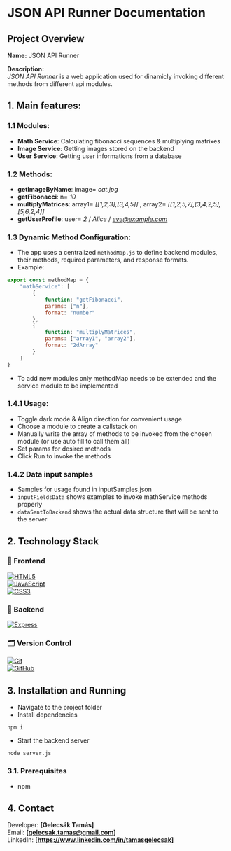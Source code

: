 # JSON API Runner Documentation

## Project Overview
**Name:** JSON API Runner  

**Description:**  
*JSON API Runner* is a web application used for dinamicly invoking different methods from different api modules.

##  1. Main features:
  ### 1.1 Modules:
-  **Math Service**: Calculating fibonacci sequences & multiplying matrixes
-  **Image Service**: Getting images stored on the backend
-  **User Service**: Getting user informations from a database

  ### 1.2 Methods:
-  **getImageByName**:  image= *cat.jpg*
-  **getFibonacci**:  n= *10*
-  **multiplyMatrices**:  array1= *[[1,2,3],[3,4,5]]* , array2= *[[1,2,5,7],[3,4,2,5],[5,6,2,4]]*
-  **getUserProfile**:  user= *2* / *Alice* / *eve@example.com*

  ### 1.3 Dynamic Method Configuration:
  -  The app uses a centralized `methodMap.js` to define backend modules, their methods, required parameters, and response formats.
  - Example:
```js
export const methodMap = {
    "mathService": [
        {
            function: "getFibonacci",
            params: ["n"],
            format: "number"
        },
        {
            function: "multiplyMatrices",
            params: ["array1", "array2"],
            format: "2dArray"
        }
    ]
}
```
  -  To add new modules only methodMap needs to be extended and the service module to be implemented

  ### 1.4.1 Usage:
  -  Toggle dark mode & Align direction for convenient usage
  -  Choose a module to create a callstack on
  -  Manually write the array of methods to be invoked from the chosen module (or use auto fill to call them all)
  -  Set params for desired methods
  -  Click Run to invoke the methods

  ### 1.4.2 Data input samples
  -  Samples for usage found in inputSamples.json
  -  `inputFieldsData` shows examples to invoke mathService methods properly
  -  `dataSentToBackend` shows the actual data structure that will be sent to the server

##  2. Technology Stack
### 🚀 Frontend
[![HTML5](https://img.shields.io/badge/HTML5-E34F26?style=for-the-badge&logo=html5&logoColor=white)](https://developer.mozilla.org/en-US/docs/Web/HTML)  
[![JavaScript](https://img.shields.io/badge/JavaScript-F7DF1E?style=for-the-badge&logo=javascript&logoColor=black)](https://developer.mozilla.org/en-US/docs/Web/JavaScript)  
[![CSS3](https://img.shields.io/badge/CSS3-1572B6?style=for-the-badge&logo=css3&logoColor=white)](https://developer.mozilla.org/en-US/docs/Web/CSS)  

### 🔧 Backend
[![Express](https://img.shields.io/badge/Express.js-000000?style=for-the-badge&logo=express&logoColor=white)](https://expressjs.com/)

### 🗂️ Version Control
[![Git](https://img.shields.io/badge/Git-F05032?style=for-the-badge&logo=git&logoColor=white)](https://git-scm.com/)  
[![GitHub](https://img.shields.io/badge/GitHub-181717?style=for-the-badge&logo=github&logoColor=white)](https://github.com/)

 
## 3. Installation and Running
-  Navigate to the project folder
-  Install dependencies
```
npm i
```
-  Start the backend server
```
node server.js
```

### 3.1. Prerequisites
- npm


## 4. Contact
Developer: **[Gelecsák Tamás]**  
Email: **[gelecsak.tamas@gmail.com]**  
LinkedIn: **[https://www.linkedin.com/in/tamasgelecsak]**
